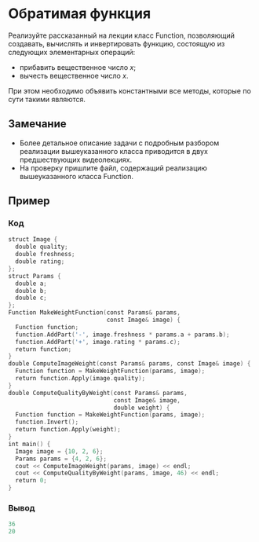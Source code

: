 # Обратимая функция

Реализуйте рассказанный на лекции класс Function, позволяющий создавать, вычислять и инвертировать функцию, состоящую из следующих элементарных операций:

- прибавить вещественное число _x_;
- вычесть вещественное число _x_.

При этом необходимо объявить константными все методы, которые по сути такими являются.
## Замечание

- Более детальное описание задачи с подробным разбором реализации вышеуказанного класса приводится в двух предшествующих видеолекциях.
- На проверку пришлите файл, содержащий реализацию вышеуказанного класса Function.

## Пример

### Код
```C++
struct Image {
  double quality;
  double freshness;
  double rating;
};
struct Params {
  double a;
  double b;
  double c;
};
Function MakeWeightFunction(const Params& params,
                            const Image& image) {
  Function function;
  function.AddPart('-', image.freshness * params.a + params.b);
  function.AddPart('+', image.rating * params.c);
  return function;
}
double ComputeImageWeight(const Params& params, const Image& image) {
  Function function = MakeWeightFunction(params, image);
  return function.Apply(image.quality);
}
double ComputeQualityByWeight(const Params& params,
                              const Image& image,
                              double weight) {
  Function function = MakeWeightFunction(params, image);
  function.Invert();
  return function.Apply(weight);
}
int main() {
  Image image = {10, 2, 6};
  Params params = {4, 2, 6};
  cout << ComputeImageWeight(params, image) << endl;
  cout << ComputeQualityByWeight(params, image, 46) << endl;
  return 0;
}
```
### Вывод
```c++
36
20
```